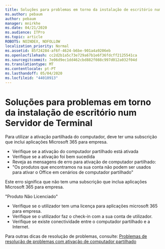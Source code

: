 ```yaml
---
title: Soluções para problemas em torno da instalação de escritório num Servidor de Terminal
ms.author: pebaum
author: pebaum
manager: mnirkhe
ms.date: 04/21/2020
ms.audience: ITPro
ms.topic: article
ROBOTS: NOINDEX, NOFOLLOW
localization_priority: Normal
ms.assetid: 85f24284-af6f-4624-b6be-901a4a9206eb
ms.openlocfilehash: cc2d2b1a5c73e729a67b1e6f36fdcff2125541ca
ms.sourcegitcommit: 7e06d9ec1dd462cbd882f088c997d012a032f04d
ms.translationtype: MT
ms.contentlocale: pt-PT
ms.lasthandoff: 05/04/2020
ms.locfileid: "44010913"
---
```

# <a name="solutions-for-issues-around-installing-office-on-a-terminal-server"></a>Soluções para problemas em torno da instalação de escritório num Servidor de Terminal

Para utilizar a ativação partilhada do computador, deve ter uma subscrição que inclui aplicações Microsoft 365 para empresa.
  
- Verifique se a ativação do computador partilhado está ativada
- Verifique se a ativação foi bem sucedida
- Reveja as mensagens de erro para ativação de computador partilhado:
- "Os produtos que encontramos na sua conta não podem ser usados para ativar o Office em cenários de computador partilhado"
  
Este erro significa que não tem uma subscrição que inclua aplicações Microsoft 365 para empresa.

"Produto Não Licenciado"

- Verifique se o utilizador tem uma licença para aplicações microsoft 365 para empresa.
- Verifique se o utilizador faz o check-in com a sua conta de utilizador.
- Verifique se existe conectividade entre o computador partilhado e a Internet.

Para outras dicas de resolução de problemas, consulte: [Problemas de resolução de problemas com ativação de computador partilhado](https://docs.microsoft.com/DeployOffice/troubleshoot-shared-computer-activation)